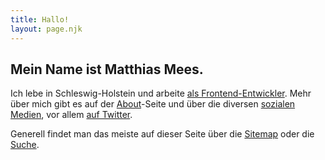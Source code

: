 ```yaml
---
title: Hallo!
layout: page.njk
---
```


## Mein Name ist Matthias Mees.

Ich lebe in Schleswig-Holstein und arbeite [als Frontend-Entwickler](https://gebruederheitz.de). Mehr über mich gibt es auf der [About](/about/)-Seite und über die diversen [sozialen Medien](/follow/), vor allem [auf Twitter](https://twitter.com/intent/user?screen_name=yellowled).

Generell findet man das meiste auf dieser Seite über die [Sitemap](/sitemap/) oder die [Suche](/search/).
